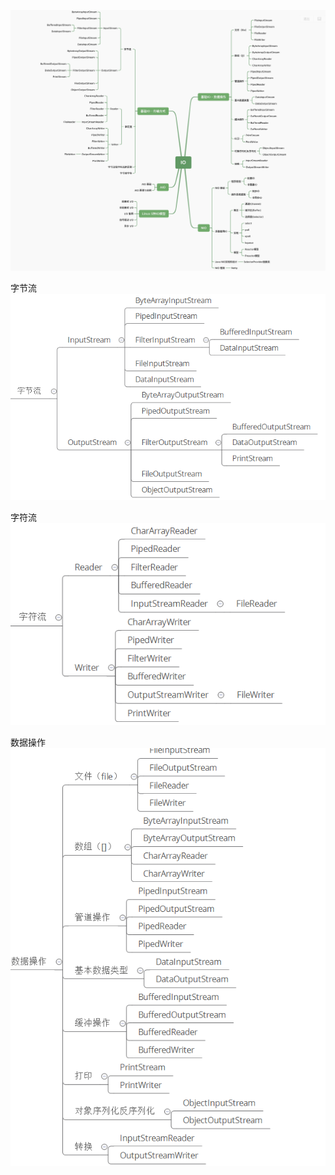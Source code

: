 ![total.png](total.png)

字节流 ![byte.png](byte.png)

字符流 ![char.png](char.png)

数据操作 ![dataOps.png](dataOps.png)

